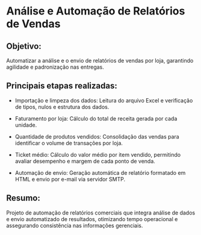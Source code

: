 # Análise e Automação de Relatórios de Vendas

## Objetivo:
Automatizar a análise e o envio de relatórios de vendas por loja, garantindo agilidade e padronização nas entregas.

## Principais etapas realizadas:

- Importação e limpeza dos dados: Leitura do arquivo Excel e verificação de tipos, nulos e estrutura dos dados.

- Faturamento por loja: Cálculo do total de receita gerada por cada unidade.

- Quantidade de produtos vendidos: Consolidação das vendas para identificar o volume de transações por loja.

- Ticket médio: Cálculo do valor médio por item vendido, permitindo avaliar desempenho e margem de cada ponto de venda.

- Automação de envio: Geração automática de relatório formatado em HTML e envio por e-mail via servidor SMTP.

## Resumo:
Projeto de automação de relatórios comerciais que integra análise de dados e envio automatizado de resultados, otimizando tempo operacional e assegurando consistência nas informações gerenciais.
